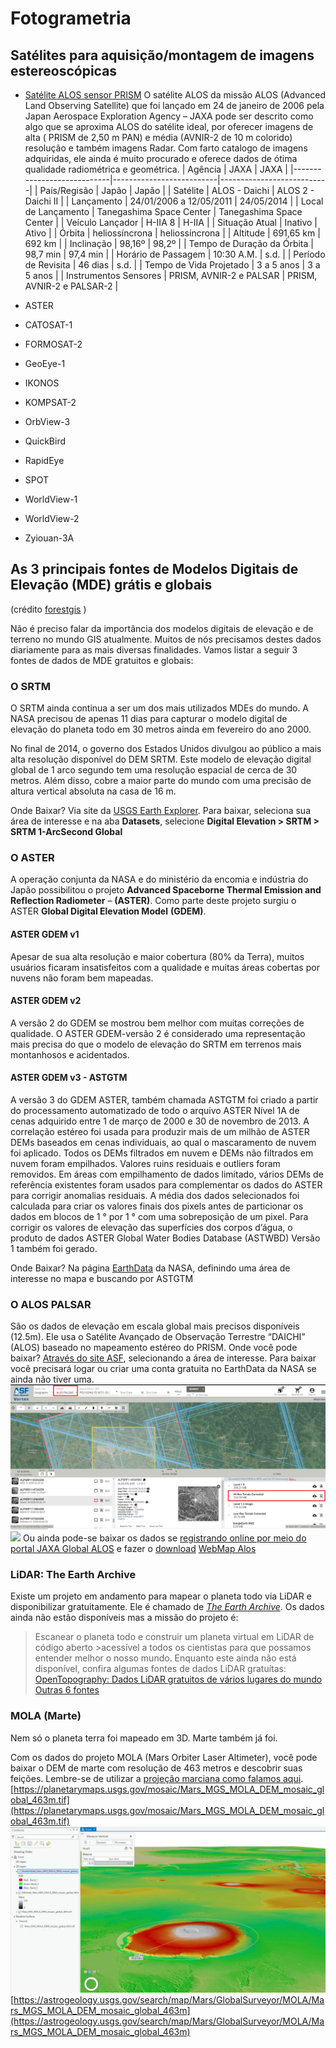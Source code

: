 # Fotogrametria

## Satélites para aquisição/montagem de imagens estereoscópicas

- [Satélite ALOS sensor PRISM](http://www.engesat.com.br/imagem-de-satelite/alos-prism/) 
O satélite ALOS da missão ALOS (Advanced Land Observing Satellite) que foi lançado em 24 de janeiro de 2006 pela Japan Aerospace Exploration Agency – JAXA pode ser descrito como algo que se aproxima ALOS do satélite ideal, por oferecer imagens de alta ( PRISM de 2,50 m PAN)  e média (AVNIR-2 de 10 m colorido)  resolução e também imagens Radar. Com farto catalogo de imagens adquiridas, ele ainda é muito procurado e oferece dados de ótima qualidade radiométrica e geométrica.
| Agência                    | JAXA                     | JAXA                      |
|----------------------------|--------------------------|---------------------------|
| País/Regisão               | Japão                    | Japão                     |
| Satélite                   | ALOS - Daichi            | ALOS 2 - Daichi II        |
| Lançamento                 | 24/01/2006 a 12/05/2011  | 24/05/2014                |
| Local de Lançamento        | Tanegashima Space Center | Tanegashima Space Center  |
| Veículo Lançador           | H-IIA 8                  | H-IIA                     |
| Situação Atual             | Inativo                  | Ativo                     |
| Órbita                     | heliossíncrona           | heliossíncrona            |
| Altitude                   | 691,65 km                | 692 km                    |
| Inclinação                 | 98,16º                   | 98,2º                     |
| Tempo de Duração da Órbita | 98,7 min                 | 97,4 min                  |
| Horário de Passagem        | 10:30 A.M.               | s.d.                      |
| Período de Revisita        | 46 dias                  | s.d.                      |
| Tempo de Vida Projetado    | 3 a 5 anos               | 3 a 5 anos                |
| Instrumentos Sensores      | PRISM, AVNIR-2 e PALSAR  | PRISM, AVNIR-2 e PALSAR-2 |

- ASTER
- CATOSAT-1
- FORMOSAT-2
- GeoEye-1
- IKONOS
- KOMPSAT-2
- OrbView-3
- QuickBird
- RapidEye
- SPOT
- WorldView-1
- WorldView-2
- Zyiouan-3A

## As 3 principais fontes de Modelos Digitais de Elevação (MDE) grátis e globais
(crédito [forestgis](https://forest-gis.com/2020/12/as-3-principais-fontes-de-modelos-digitais-de-elevacao-mde-gratis-e-globais.html/) )

Não é preciso falar da importância dos modelos digitais de elevação e de terreno no mundo GIS atualmente. Muitos de nós precisamos destes dados diariamente para as mais diversas finalidades.
Vamos listar a seguir 3 fontes de dados de MDE gratuitos e globais:
### O SRTM
O SRTM ainda continua a ser um dos mais utilizados MDEs do mundo.
A NASA precisou de apenas 11 dias para capturar o modelo digital de elevação do planeta todo em 30 metros ainda em fevereiro do ano 2000.

No final de 2014, o governo dos Estados Unidos divulgou ao público a mais alta resolução disponível do DEM SRTM. Este modelo de elevação digital global de 1 arco segundo tem uma resolução espacial de cerca de 30 metros. Além disso, cobre a maior parte do mundo com uma precisão de altura vertical absoluta na casa de 16 m.

Onde Baixar? Via site da [USGS Earth Explorer](http://earthexplorer.usgs.gov/). Para baixar, seleciona sua área de interesse e na aba **Datasets**, selecione **Digital Elevation > SRTM > SRTM 1-ArcSecond Global**

### O ASTER
A operação conjunta da NASA e do ministério da encomia e indústria do Japão possibilitou o projeto **Advanced Spaceborne Thermal Emission and Reflection Radiometer** – **(ASTER)**. Como parte deste projeto surgiu o ASTER **Global Digital Elevation Model** **(GDEM)**.

#### ASTER GDEM v1 
Apesar de sua alta resolução e maior cobertura (80% da Terra), muitos usuários ficaram insatisfeitos com a qualidade e muitas áreas cobertas por nuvens não foram bem mapeadas.

#### ASTER GDEM v2
A versão 2 do GDEM se mostrou bem melhor com muitas correções de qualidade. O ASTER GDEM-versão 2 é considerado uma representação mais precisa do que o modelo de elevação do SRTM em terrenos mais montanhosos e acidentados.

#### ASTER GDEM v3 - ASTGTM
A versão 3 do GDEM ASTER, também chamada ASTGTM foi criado a partir do processamento automatizado de todo o arquivo ASTER Nível 1A de cenas adquirido entre 1 de março de 2000 e 30 de novembro de 2013. A correlação estéreo foi usada para produzir mais de um milhão de ASTER DEMs baseados em cenas individuais, ao qual o mascaramento de nuvem foi aplicado. Todos os DEMs filtrados em nuvem e DEMs não filtrados em nuvem foram empilhados. Valores ruins residuais e outliers foram removidos. Em áreas com empilhamento de dados limitado, vários DEMs de referência existentes foram usados para complementar os dados do ASTER para corrigir anomalias residuais. A média dos dados selecionados foi calculada para criar os valores finais dos pixels antes de particionar os dados em blocos de 1 ° por 1 ° com uma sobreposição de um pixel. Para corrigir os valores de elevação das superfícies dos corpos d’água, o produto de dados ASTER Global Water Bodies Database (ASTWBD) Versão 1 também foi gerado.

Onde Baixar? Na página [EarthData](https://search.earthdata.nasa.gov/search/granules?p=C1575726572-LPDAAC_ECS&pg%5B0%5D%5Bgsk%5D=-start_date&q=ASTGTM&m=-30.102644771829862!-55.22607421875!7!1!0!0%2C2&tl=1591894314!4!!) da NASA, definindo uma área de interesse no mapa e buscando por ASTGTM

### O ALOS PALSAR
São os dados de elevação em escala global mais precisos disponíveis (12.5m). Ele usa o Satélite Avançado de Observação Terrestre “DAICHI” (ALOS) baseado no mapeamento estéreo do PRISM. Onde você pode baixar? [Através do site ASF](https://search.asf.alaska.edu/#/?dataset=ALOS), selecionando a área de interesse. Para baixar você precisará logar ou criar uma conta gratuita no EarthData da NASA se ainda não tiver uma.
![](figuras/figura-1.png)
![](figuras/figura-2.png)
Ou ainda pode-se baixar os dados se [registrando online por meio do portal JAXA Global ALOS](http://www.eorc.jaxa.jp/ALOS/en/aw3d30/) e fazer o [download](https://www.eorc.jaxa.jp/ALOS/en/aw3d30/registration.htm) [WebMap Alos](https://www.eorc.jaxa.jp/ALOS/aw3d30/l_map_v2003.htm)

### LiDAR: The Earth Archive
Existe um projeto em andamento para mapear o planeta todo via LiDAR e disponibilizar gratuitamente. Ele é chamado de [*The Earth Archive*](https://www.theeartharchive.com/).
Os dados ainda não estão disponíveis mas a missão do projeto é:
>Escanear o planeta todo e construir um planeta virtual em LiDAR de código aberto >acessível a todos os cientistas para que possamos entender melhor o nosso mundo.
Enquanto este ainda não está disponível, confira algumas fontes de dados LiDAR gratuítas:
[OpenTopography: Dados LiDAR gratuitos de vários lugares do mundo](https://portal.opentopography.org/datasets)
[Outras 6 fontes](https://gisgeography.com/top-6-free-lidar-data-sources/)

### MOLA (Marte)
Nem só o planeta terra foi mapeado em 3D. Marte também já foi.

Com os dados do projeto MOLA (Mars Orbiter Laser Altimeter), você pode baixar o DEM de marte com resolução de 463 metros e descobrir suas feições. Lembre-se de utilizar a [projeção marciana como falamos aqui](http://forest-gis.com/2015/07/sistema-de-coordenadas-de-planetas-e-luas-do-sistema-solar.html/).
[https://planetarymaps.usgs.gov/mosaic/Mars_MGS_MOLA_DEM_mosaic_global_463m.tif](https://planetarymaps.usgs.gov/mosaic/Mars_MGS_MOLA_DEM_mosaic_global_463m.tif)
![](figuras/marte_arcpro.jpg)
[https://astrogeology.usgs.gov/search/map/Mars/GlobalSurveyor/MOLA/Mars_MGS_MOLA_DEM_mosaic_global_463m](https://astrogeology.usgs.gov/search/map/Mars/GlobalSurveyor/MOLA/Mars_MGS_MOLA_DEM_mosaic_global_463m)
